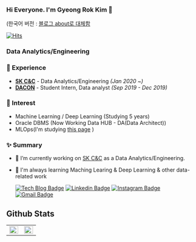 ### Hi Everyone. I'm Gyeong Rok Kim 👋

(한국어 버전 : [블로그 about로 대체함](https://bluemumin.github.io/about/)

  [![Hits](https://hits.seeyoufarm.com/api/count/incr/badge.svg?url=https%3A%2F%2Fgithub.com%2Fbluemumin&count_bg=%2379C83D&title_bg=%23555555&icon=&icon_color=%23E7E7E7&title=hits&edge_flat=false)](https://hits.seeyoufarm.com)

### Data Analytics/Engineering

### 💫 Experience
- **[SK C&C](https://www.skcc.co.kr/)** - Data Analytics/Engineering *(Jan 2020 ~)*
- **[DACON](https://dacon.io/)** - Student Intern, Data analyst *(Sep 2019 - Dec 2019)* 
  
### 📝 Interest
- Machine Learning / Deep Learning (Studying 5 years)
- Oracle DBMS (Now Working Data HUB - DA(Data Architect)) 
- MLOps(I'm studying [this page](https://fullstackdeeplearning.com/) )

### ✨ Summary

- 🔭 I’m currently working on [SK C&C](https://www.skcc.co.kr/) as a Data Analytics/Engineering.
- 🌱 I'm always learning Maching Learing & Deep Learning & other data-related work 

  [![Tech Blog Badge](http://img.shields.io/badge/-Tech%20blog-black?style=flat-square&logo=github&link=https://bluemumin.github.io/)](https://bluemumin.github.io/) 
[![Linkedin Badge](https://img.shields.io/badge/-LinkedIn-blue?style=flat-square&logo=Linkedin&logoColor=white&link=https://www.linkedin.com/in/%EA%B2%BD%EB%A1%9D-%EA%B9%80-a1bb6b192/)](https://www.linkedin.com/in/%EA%B2%BD%EB%A1%9D-%EA%B9%80-a1bb6b192/) 
[![Instagram Badge](https://img.shields.io/badge/-Instagram-dd2a7b?style=flat-square&logo=instagram&logoColor=white&link=https://www.instagram.com/rokrok1217/)](https://www.instagram.com/rokrok1217/) 
[![Gmail Badge](https://img.shields.io/badge/-Gmail-d14836?style=flat-square&logo=Gmail&logoColor=white&link=mailto:bluedice0504@gmail.com)](mailto:bluedice0504@gmail.com)

## Github Stats  
<table><tr><td valign="top" width="50%">

<img src="https://github-readme-stats.vercel.app/api?username=bluemumin&show_icons=true&count_private=true&hide_border=true&theme=buefy&show_icons=true" align="left" style="width: 100%" />

</td><td valign="top" width="50%">

<img src="https://github-readme-stats.vercel.app/api/top-langs/?username=bluemumin&hide_border=true&layout=compact" align="left" style="width: 100%" />

</td></tr></table>  
